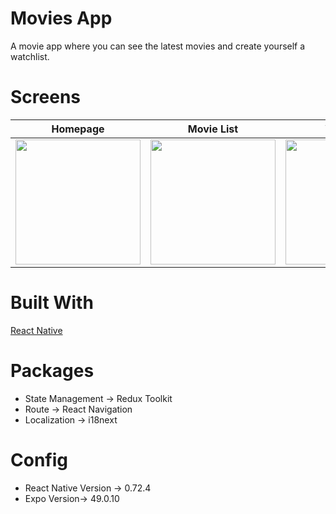 # Movies App

A movie app where you can see the latest movies and create yourself a watchlist.

# Screens

| Homepage  | Movie List | Watchlist | Watchlist |
| ------------- | ------------- | ------------- | ------------- |
| <img src='https://github.com/emirbektas/Movies/assets/57688043/294c974f-4266-4c63-8d58-61a8daeecb79' width=200 heigth=200/>  | <img src='https://github.com/emirbektas/Movies/assets/57688043/fc8d58aa-ae49-49d5-9f6c-b692f5d6bfc7' width=200 heigth=200/>  | <img src='https://github.com/emirbektas/Movies/assets/57688043/30a39191-2a71-42ab-8f68-58242634c573' width=200 heigth=200/> | <img src='https://github.com/emirbektas/Movies/assets/57688043/33f28428-e1a6-4e5d-a74c-aaff4be786b1' width=200 heigth=200/> |


# Built With

[React Native](https://reactnative.dev)

# Packages

- State Management -> Redux Toolkit
- Route -> React Navigation
- Localization -> i18next

# Config

- React Native Version -> 0.72.4
- Expo Version-> 49.0.10
